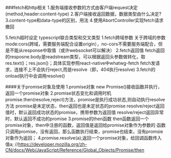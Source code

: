 ###fetch和http相关
1.服务端接收参数的方式由客户端request决定(method,header:content-type)
2.客户端接收返回数据，数据类型由什么决定?
3.content-type和data-type的区别，用法
4.使用AbortController实现fetch请求撤回

5.fetch超时设定
typescript联合类型和交叉类型
1.fetch跨域参数
    关于跨域的参数
    mode:cors(跨域，需要服务端配合设置origin），no-cors不需要服务端配合，但是不能从response中取值（或许websocket可以解决）
2.fetch返回值
    fetch返回的resposne.body是readstream类型，可以根据返回头参数做转化，取res.text()；res.json()；具体实现参照react-native中whatwg-fetch
    fetch发请求，连接不上不会执行reject,而是resolve（即，404执行resolve)
3.fetch的onload执行中会调用resolve()

####关于promise对象及使用
1.promise对象
    new Promise()接收函数并执行，返回一个promise对象
2.promise状态变化和调用时机
    promise.then(resolve,reject)方法，promise是执行成功状态,则自动执行resolve方法
    promise是未定状态，then返回也是未定状态的promise
    resolve/reject返回值时，默认返回成功状态的promise，携带参数为返回值
    resolve/reject返回异常时，默认返回不成功的promise
3.promise的then函数
    then函数返回一个promise对象，then中注册的函数，返回值是返回给promise对象作为参数的
 函数只调用promise，没有返回，那么函数执行结束，promise也结束，没有promsie对象作为返回；
4.promise.resolve(a);返回一个promise对象，给回调函数传入值a;
//https://developer.mozilla.org/zh-CN/docs/Web/JavaScript/Reference/Global_Objects/Promise/then


